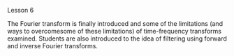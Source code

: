 Lesson 6 

The Fourier transform is finally introduced and some of the limitations (and ways to overcomesome of these limitations) of time-frequency transforms examined. Students are also introduced to the idea of filtering using forward and inverse Fourier transforms.
